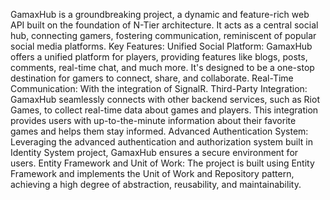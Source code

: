 GamaxHub is a groundbreaking project, a dynamic and feature-rich web API built on the foundation of 
N-Tier architecture. It acts as a central social hub, connecting gamers, fostering communication, reminiscent of popular social media platforms.
Key Features:
Unified Social Platform: GamaxHub offers a unified platform for players, providing features like blogs, posts, comments, real-time chat, and much more. It's designed to be a one-stop destination for gamers 
to connect, share, and collaborate.
Real-Time Communication: With the integration of SignalR.
Third-Party Integration: GamaxHub seamlessly connects with other backend services, such as Riot Games, to collect real-time data about games and players. This integration provides users with up-to-the-minute information about their favorite games and helps them stay informed.
Advanced Authentication System: Leveraging the advanced authentication and authorization system 
built in Identity System project, GamaxHub ensures a secure environment for users. 
Entity Framework and Unit of Work: The project is built using Entity Framework and implements the 
Unit of Work and Repository pattern, achieving a high degree of abstraction, reusability, and maintainability.
